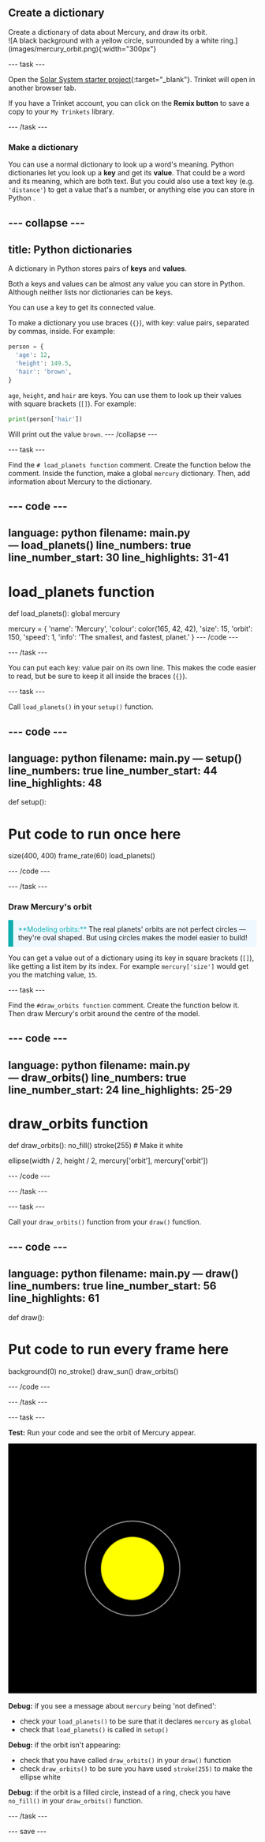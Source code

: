 ## Create a dictionary

<div style="display: flex; flex-wrap: wrap">
<div style="flex-basis: 200px; flex-grow: 1; margin-right: 15px;">
Create a dictionary of data about Mercury, and draw its orbit.
</div>
<div>
![A black background with a yellow circle, surrounded by a white ring.](images/mercury_orbit.png){:width="300px"}
</div>
</div>

--- task ---

Open the [Solar System starter project](https://trinket.io/python/b5352050e7){:target="_blank"}. Trinket will open in another browser tab.

If you have a Trinket account, you can click on the **Remix button** to save a copy to your `My Trinkets` library.

--- /task ---

### Make a dictionary

You can use a normal dictionary to look up a word's meaning. Python dictionaries let you look up a **key** and get its **value**. That could be a word and its meaning, which are both text. But you could also use a text key (e.g. `'distance'`) to get a value that's a number, or anything else you can store in Python .

--- collapse ---
---
title: Python dictionaries
---

A dictionary in Python stores pairs of **keys** and **values**.

Both a keys and values can be almost any value you can store in Python. Although neither lists nor dictionaries can be keys.

You can use a key to get its connected value.

To make a dictionary you use braces (`{}`), with key: value pairs, separated by commas, inside. For example:

```python
person = {
  'age': 12,
  'height': 149.5,
  'hair': 'brown',
}
```
`age`, `height`, and `hair` are keys. You can use them to look up their values with square brackets (`[]`). For example:

```python
print(person['hair'])
```
Will print out the value `brown`.
--- /collapse ---

--- task ---

Find the `# load_planets function` comment. Create the function below the comment. Inside the function, make a global `mercury` dictionary.  Then, add information about Mercury to the dictionary.

--- code ---
---
language: python
filename: main.py — load_planets()
line_numbers: true
line_number_start: 30
line_highlights: 31-41
---
# load_planets function
def load_planets():
  global mercury

  mercury = {
      'name': 'Mercury',
      'colour': color(165, 42, 42),
      'size': 15,
      'orbit': 150,
      'speed': 1,
      'info': 'The smallest, and fastest, planet.'
  }
--- /code ---

--- /task ---

You can put each key: value pair on its own line. This makes the code easier to read, but be sure to keep it all inside the braces (`{}`).

--- task ---

Call `load_planets()` in your `setup()` function.

--- code ---
---
language: python
filename: main.py — setup()
line_numbers: true
line_number_start: 44
line_highlights: 48
---
def setup():
  # Put code to run once here
  size(400, 400)
  frame_rate(60)
  load_planets()
  
  
--- /code ---

--- /task ---

### Draw Mercury's orbit

<p style="border-left: solid; border-width:10px; border-color: #0faeb0; background-color: aliceblue; padding: 10px;">
<span style="color: #0faeb0">**Modeling orbits:**</span> The real planets' orbits are not perfect circles — they're oval shaped. But using circles makes the model easier to build!
</p>

You can get a value out of a dictionary using its key in square brackets (`[]`),  like getting a list item by its index. For example `mercury['size']` would get you the matching value, `15`.

--- task ---

Find the `#draw_orbits function` comment. Create the function below it. Then draw Mercury's orbit around the centre of the model.

--- code ---
---
language: python
filename: main.py — draw_orbits()
line_numbers: true
line_number_start: 24
line_highlights: 25-29
---
# draw_orbits function
def draw_orbits():
  no_fill()
  stroke(255) # Make it white
  
  ellipse(width / 2, height / 2, mercury['orbit'], mercury['orbit'])
  
  
--- /code ---

--- /task ---

--- task ---

Call your `draw_orbits()` function from your `draw()` function.

--- code ---
---
language: python
filename: main.py — draw()
line_numbers: true
line_number_start: 56
line_highlights: 61 
---
def draw():
  # Put code to run every frame here
  background(0)
  no_stroke()
  draw_sun()
  draw_orbits()
  
  
--- /code ---

--- /task ---

--- task ---

 **Test:** Run your code and see the orbit of Mercury appear.

![A black background with a yellow circle, surrounded by a white ring.](images/mercury_orbit.png)

**Debug:** if you see a message about `mercury` being 'not defined':
 - check your `load_planets()` to be sure that it declares `mercury` as `global`
 - check that `load_planets()` is called in `setup()`

**Debug:** if the orbit isn't appearing:
 - check that you have called `draw_orbits()` in your `draw()` function
 - check `draw_orbits()` to be sure you have used `stroke(255)` to make the ellipse white

**Debug:** if the orbit is a filled circle, instead of a ring, check you have `no_fill()` in your `draw_orbits()` function.

--- /task ---

--- save ---

